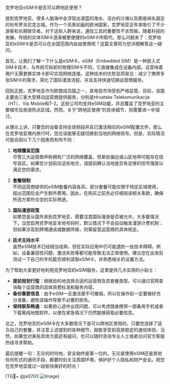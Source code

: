 克罗地亚eSIM卡是否可以跨地区使用？

提到克罗地亚，很多人脑海中会浮现出湛蓝的海水、洁白的沙滩以及那座闻名遐迩的杜布罗夫尼克古城。作为一个风景如画的欧洲国家，克罗地亚近年来吸引了不少游客和长期居住者。对于这些人群来说，通信工具的重要性不言而喻。随着科技的发展，传统的实体SIM卡逐渐被更便捷的eSIM卡所取代。那么问题来了：克罗地亚的eSIM卡是否可以在全国范围内自由使用呢？这篇文章将为您详细解答这一疑问。

首先，让我们了解一下什么是eSIM卡。eSIM（Embedded SIM）是一种嵌入式SIM卡技术，与传统可拆卸的物理SIM卡不同，它直接集成在设备内部。这意味着用户无需更换实体卡即可实现网络连接。这种技术的优势显而易见：减少了携带多张SIM卡的需求，简化了国际漫游流程，并且支持快速切换运营商服务。

回到正题，克罗地亚作为欧盟成员国之一，其电信市场受到严格监管。目前，该国主要由三家大型移动运营商提供服务，分别是Hrvatske Telekomunikacije（HT）、Vip Mobile和T-2。这些公司均支持eSIM功能，并且覆盖了克罗地亚的主要城市及旅游热点区域。然而，关于“跨地区使用”的具体细节，则需要进一步探讨。

从理论上讲，只要您的设备支持全球频段并且已激活相应的eSIM配置文件，那么在克罗地亚境内旅行时，您应该能够无缝切换到当地的网络信号。但是，实际情况可能会因以下几个因素而有所不同：

1. **地理覆盖范围**  
   尽管三大运营商声称拥有广泛的网络覆盖，但某些偏远或山区地带可能存在信号盲区。如果您计划前往这些地方，请提前确认当地是否有足够的信号强度以满足您的需求。

2. **套餐限制**  
   不同运营商提供的eSIM套餐内容各异。部分套餐可能仅限于特定区域使用，超出范围后会产生额外费用。因此，在购买之前务必仔细阅读相关条款，确保所选方案符合您的实际用途。

3. **国际漫游政策**  
   如果您是从国外来到克罗地亚，需要注意国际漫游是否被允许。大多数情况下，当您启用克罗地亚本地号码时，默认情况下不会自动触发漫游计费机制；但如果涉及到跨境通话或数据传输，则需留意运营商的具体规定。

4. **技术支持水平**  
   虽然eSIM技术已经相当成熟，但在实际应用中仍可能遇到一些技术障碍。例如，设备兼容性问题、激活失败等都可能导致无法正常使用。建议您在出发前测试一下自己的手机能否顺利读取eSIM卡，并熟悉相关的设置方法。

为了帮助大家更好地利用克罗地亚的eSIM服务，这里提供几点实用的小贴士：

- **提前规划行程**：根据目的地选择合适的运营商及其套餐类型。可以通过官网查询每个运营商的具体资费标准和服务内容。
- **备份重要信息**：由于eSIM一旦激活便不可撤销，所以在操作前一定要做好充分准备，避免误操作导致不必要的损失。
- **保持联系畅通**：如果担心途中出现问题，可以考虑随身携带一部备用手机或者下载离线地图软件，以便在紧急情况下仍然能够获取必要信息。

总之，克罗地亚的eSIM卡在大多数情况下是可以跨地区使用的。只要您选择了适合自己的套餐，并注意上述提到的各种细节，就能享受到高效稳定的通信体验。当然，如果您对某些具体方面还有疑问，也可以随时咨询专业人士或者访问官方客服热线寻求帮助。

最后提醒一句：无论何时何地，安全始终是第一位的。无论是使用eSIM还是其他任何形式的通讯手段，都要时刻关注周围环境，保护好个人隐私和财产安全。祝您在克罗地亚度过一段愉快美好的时光！

[TG💪+ @jx0703 ![Image](https://github.com/user-attachments/assets/dbca1d08-cadb-493c-b0ec-ad6f7a83f270)]